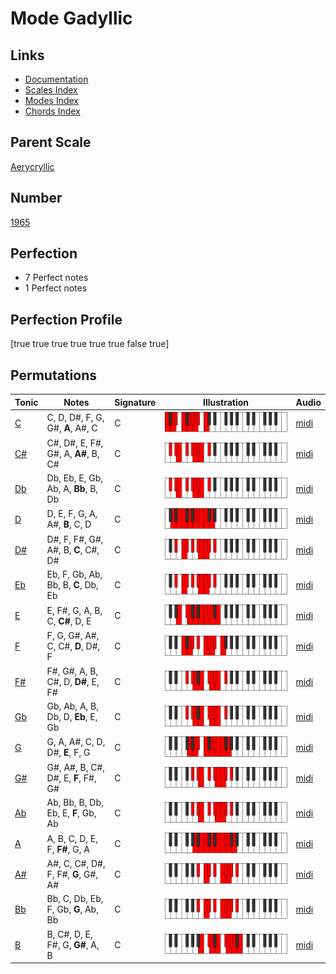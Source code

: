 # Mode Gadyllic

## Links

- [Documentation](index.md)
- [Scales Index](Scales.md)
- [Modes Index](Modes.md)
- [Chords Index](Chords.md)

## Parent Scale

[Aerycryllic](ScaleAerycryllic.md)

## Number

[1965](https://ianring.com/musictheory/scales/1965)

## Perfection

- 7 Perfect notes
- 1 Perfect notes

## Perfection Profile

[true true true true true true false true]

## Permutations

| Tonic | Notes | Signature | Illustration | Audio |
|-------|-------|-----------|--------------|-------|
| [C](ModeCNaturalGadyllic.md) | C, D, D#, F, G, G#, **A**, A#, C | C | ![CNaturalGadyllic](ModeCNaturalGadyllic.png) | [midi](https://github.com/edipermadi/music/blob/main/docs/ModeCNaturalGadyllic.mid?raw=true) |
| [C#](ModeCSharpGadyllic.md) | C#, D#, E, F#, G#, A, **A#**, B, C# | C | ![CSharpGadyllic](ModeCSharpGadyllic.png) | [midi](https://github.com/edipermadi/music/blob/main/docs/ModeCSharpGadyllic.mid?raw=true) |
| [Db](ModeDFlatGadyllic.md) | Db, Eb, E, Gb, Ab, A, **Bb**, B, Db | C | ![DFlatGadyllic](ModeDFlatGadyllic.png) | [midi](https://github.com/edipermadi/music/blob/main/docs/ModeDFlatGadyllic.mid?raw=true) |
| [D](ModeDNaturalGadyllic.md) | D, E, F, G, A, A#, **B**, C, D | C | ![DNaturalGadyllic](ModeDNaturalGadyllic.png) | [midi](https://github.com/edipermadi/music/blob/main/docs/ModeDNaturalGadyllic.mid?raw=true) |
| [D#](ModeDSharpGadyllic.md) | D#, F, F#, G#, A#, B, **C**, C#, D# | C | ![DSharpGadyllic](ModeDSharpGadyllic.png) | [midi](https://github.com/edipermadi/music/blob/main/docs/ModeDSharpGadyllic.mid?raw=true) |
| [Eb](ModeEFlatGadyllic.md) | Eb, F, Gb, Ab, Bb, B, **C**, Db, Eb | C | ![EFlatGadyllic](ModeEFlatGadyllic.png) | [midi](https://github.com/edipermadi/music/blob/main/docs/ModeEFlatGadyllic.mid?raw=true) |
| [E](ModeENaturalGadyllic.md) | E, F#, G, A, B, C, **C#**, D, E | C | ![ENaturalGadyllic](ModeENaturalGadyllic.png) | [midi](https://github.com/edipermadi/music/blob/main/docs/ModeENaturalGadyllic.mid?raw=true) |
| [F](ModeFNaturalGadyllic.md) | F, G, G#, A#, C, C#, **D**, D#, F | C | ![FNaturalGadyllic](ModeFNaturalGadyllic.png) | [midi](https://github.com/edipermadi/music/blob/main/docs/ModeFNaturalGadyllic.mid?raw=true) |
| [F#](ModeFSharpGadyllic.md) | F#, G#, A, B, C#, D, **D#**, E, F# | C | ![FSharpGadyllic](ModeFSharpGadyllic.png) | [midi](https://github.com/edipermadi/music/blob/main/docs/ModeFSharpGadyllic.mid?raw=true) |
| [Gb](ModeGFlatGadyllic.md) | Gb, Ab, A, B, Db, D, **Eb**, E, Gb | C | ![GFlatGadyllic](ModeGFlatGadyllic.png) | [midi](https://github.com/edipermadi/music/blob/main/docs/ModeGFlatGadyllic.mid?raw=true) |
| [G](ModeGNaturalGadyllic.md) | G, A, A#, C, D, D#, **E**, F, G | C | ![GNaturalGadyllic](ModeGNaturalGadyllic.png) | [midi](https://github.com/edipermadi/music/blob/main/docs/ModeGNaturalGadyllic.mid?raw=true) |
| [G#](ModeGSharpGadyllic.md) | G#, A#, B, C#, D#, E, **F**, F#, G# | C | ![GSharpGadyllic](ModeGSharpGadyllic.png) | [midi](https://github.com/edipermadi/music/blob/main/docs/ModeGSharpGadyllic.mid?raw=true) |
| [Ab](ModeAFlatGadyllic.md) | Ab, Bb, B, Db, Eb, E, **F**, Gb, Ab | C | ![AFlatGadyllic](ModeAFlatGadyllic.png) | [midi](https://github.com/edipermadi/music/blob/main/docs/ModeAFlatGadyllic.mid?raw=true) |
| [A](ModeANaturalGadyllic.md) | A, B, C, D, E, F, **F#**, G, A | C | ![ANaturalGadyllic](ModeANaturalGadyllic.png) | [midi](https://github.com/edipermadi/music/blob/main/docs/ModeANaturalGadyllic.mid?raw=true) |
| [A#](ModeASharpGadyllic.md) | A#, C, C#, D#, F, F#, **G**, G#, A# | C | ![ASharpGadyllic](ModeASharpGadyllic.png) | [midi](https://github.com/edipermadi/music/blob/main/docs/ModeASharpGadyllic.mid?raw=true) |
| [Bb](ModeBFlatGadyllic.md) | Bb, C, Db, Eb, F, Gb, **G**, Ab, Bb | C | ![BFlatGadyllic](ModeBFlatGadyllic.png) | [midi](https://github.com/edipermadi/music/blob/main/docs/ModeBFlatGadyllic.mid?raw=true) |
| [B](ModeBNaturalGadyllic.md) | B, C#, D, E, F#, G, **G#**, A, B | C | ![BNaturalGadyllic](ModeBNaturalGadyllic.png) | [midi](https://github.com/edipermadi/music/blob/main/docs/ModeBNaturalGadyllic.mid?raw=true) |
